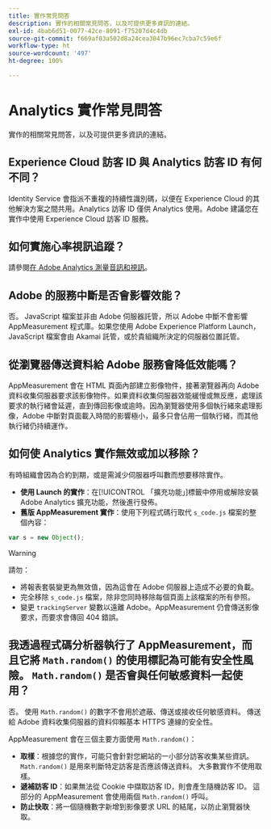 ```yaml
---
title: 實作常見問答
description: 實作的相關常見問答，以及可提供更多資訊的連結。
exl-id: 4bab6d51-0077-42ce-8091-f75207d4c4db
source-git-commit: f669af03a502d8a24cea3047b96ec7cba7c59e6f
workflow-type: ht
source-wordcount: '497'
ht-degree: 100%

---
```


# Analytics 實作常見問答

實作的相關常見問答，以及可提供更多資訊的連結。

## Experience Cloud 訪客 ID 與 Analytics 訪客 ID 有何不同？

Identity Service 會指派不重複的持續性識別碼，以便在 Experience Cloud 的其他解決方案之間共用。Analytics 訪客 ID 僅供 Analytics 使用。Adobe 建議您在實作中使用 Experience Cloud 訪客 ID 服務。

## 如何實施心率視訊追蹤？

請參閱[在 Adobe Analytics 測量音訊和視訊](https://experienceleague.adobe.com/docs/media-analytics/using/media-overview.html?lang=zh-Hant)。

## Adobe 的服務中斷是否會影響效能？

否。 JavaScript 檔案並非由 Adobe 伺服器託管，所以 Adobe 中斷不會影響 AppMeasurement 程式庫。如果您使用 Adobe Experience Platform Launch，JavaScript 檔案會由 Akamai 託管，或於貴組織所決定的伺服器位置託管。

## 從瀏覽器傳送資料給 Adobe 服務會降低效能嗎？

AppMeasurement 會在 HTML 頁面內部建立影像物件，接著瀏覽器再向 Adobe 資料收集伺服器要求該影像物件。如果資料收集伺服器效能緩慢或無反應，處理該要求的執行緒會延遲，直到傳回影像或逾時。因為瀏覽器使用多個執行緒來處理影像，Adobe 中斷對頁面載入時間的影響極小，最多只會佔用一個執行緒，而其他執行緒仍持續運作。

## 如何使 Analytics 實作無效或加以移除？

有時組織會因為合約到期，或是需減少伺服器呼叫數而想要移除實作。

* **使用 Launch 的實作**：在[!UICONTROL 「擴充功能」]標籤中停用或解除安裝 Adobe Analytics 擴充功能，然後進行發佈。
* **舊版 AppMeasurement 實作**：使用下列程式碼行取代 `s_code.js` 檔案的整個內容：

```js
var s = new Object();
```

>[!WARNING]
>
>請勿：
>
>* 將報表套裝變更為無效值，因為這會在 Adobe 伺服器上造成不必要的負載。
>* 完全移除 `s_code.js` 檔案，除非您同時移除每個頁面上該檔案的所有參照。
>* 變更 `trackingServer` 變數以遠離 Adobe。AppMeasurement 仍會傳送影像要求，而要求會傳回 404 錯誤。


## 我透過程式碼分析器執行了 AppMeasurement，而且它將 `Math.random()` 的使用標記為可能有安全性風險。 `Math.random()` 是否會與任何敏感資料一起使用？

否。 使用 `Math.random()` 的數字不會用於遮蔽、傳送或接收任何敏感資料。 傳送給 Adobe 資料收集伺服器的資料仰賴基本 HTTPS 連線的安全性。 <!-- AN-173590 -->

AppMeasurement 會在三個主要方面使用 `Math.random()`：

* **取樣**：根據您的實作，可能只會針對您網站的一小部分訪客收集某些資訊。 `Math.random()` 是用來判斷特定訪客是否應該傳送資料。 大多數實作不使用取樣。
* **遞補訪客 ID**：如果無法從 Cookie 中擷取訪客 ID，則會產生隨機訪客 ID。 這部分的 AppMeasurement 會使用兩個 `Math.random()` 呼叫。
* **防止快取**：將一個隨機數字新增到影像要求 URL 的結尾，以防止瀏覽器快取。
